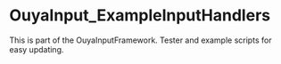OuyaInput_ExampleInputHandlers
==============================

This is part of the OuyaInputFramework. Tester and example scripts for easy updating.
